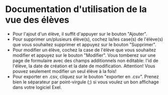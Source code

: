 ﻿# Documentation d'utilisation de la vue des élèves

- Pour l'ajout d'un élève, il suffit d'appuyer sur le bouton "Ajouter".
- Pour supprimer un/plusieurs élève(s), cochez la/les case(s) de l'élève(s) que vous souhaitez supprimer et appuyez sur le bouton "Supprimer".
- Pour modifier un élève, cochez la case de l'élève que vous souhaitez modifier et appuyez sur le bouton "Modifier". Vous tomberez sur une page de formulaire avec des champs additionnels non éditable: l'id de l'élève, la date de création et la date de modification. Attention! Vous pouvez seulement modifier un seul élève à la fois!
- Pour exporter en .csv, cliquez sur le bouton "exporter en .csv". Prenez bien le séparateur par point-virgule (;) si vous voulez un bon affichage dans votre logiciel Exel.


